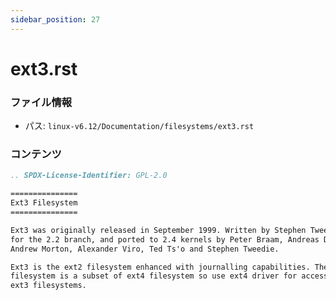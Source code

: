 ```yaml
---
sidebar_position: 27
---
```

# ext3.rst

### ファイル情報

- パス: `linux-v6.12/Documentation/filesystems/ext3.rst`

### コンテンツ

```rst
.. SPDX-License-Identifier: GPL-2.0

===============
Ext3 Filesystem
===============

Ext3 was originally released in September 1999. Written by Stephen Tweedie
for the 2.2 branch, and ported to 2.4 kernels by Peter Braam, Andreas Dilger,
Andrew Morton, Alexander Viro, Ted Ts'o and Stephen Tweedie.

Ext3 is the ext2 filesystem enhanced with journalling capabilities. The
filesystem is a subset of ext4 filesystem so use ext4 driver for accessing
ext3 filesystems.


```
